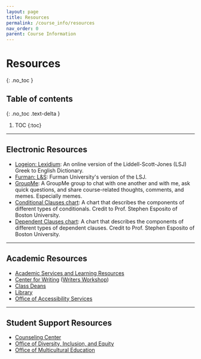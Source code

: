 ```yaml
---
layout: page
title: Resources
permalink: /course_info/resources
nav_order: 0
parent: Course Information
---
```


# Resources
{: .no_toc }

## Table of contents
{: .no_toc .text-delta }

1. TOC
{:toc}

***

## Electronic Resources

* [Logeion: Lexidium](https://logeion.uchicago.edu/lexidium): An online version of the Liddell-Scott-Jones (LSJ) Greek to English Dictionary.
* [Furman: L&S](http://folio2.furman.edu/lsj/): Furman University's version of the LSJ.
* [GroupMe](#): A GroupMe group to chat with one another and with me, ask quick questions, and share course-related thoughts, comments, and memes. Especially memes.
* [Conditional Clauses chart](https://dlibatique.github.io/images/conditions-chart.tif): A chart that describes the components of different types of conditionals. Credit to Prof. Stephen Esposito of Boston University.
* [Dependent Clauses chart](https://dlibatique.github.io/images/dependent-clause-chart.tif): A chart that describes the components of different types of dependent clauses. Credit to Prof. Stephen Esposito of Boston University.

***

## Academic Resources

* [Academic Services and Learning Resources](https://www.holycross.edu/support-and-resources/academic-services-and-learning-resources)
* [Center for Writing](https://www.holycross.edu/academics/support-and-resources/center-for-writing) ([Writers Workshop](https://www.holycross.edu/academics/support-and-resources/center-for-writing/writers-workshop))
* [Class Deans](https://www.holycross.edu/mentored-learning/class-deans)
* [Library](https://www.holycross.edu/support-and-resources/holy-cross-libraries)
* [Office of Accessibility Services](https://www.holycross.edu/health-wellness-and-access/office-accessibility-services)

***

## Student Support Resources

* [Counseling Center](https://www.holycross.edu/health-wellness-and-access/counseling-center)
* [Office of Diversity, Inclusion, and Equity](https://www.holycross.edu/campus-life/diversity-and-inclusion)
* [Office of Multicultural Education](https://www.holycross.edu/diversity-and-inclusion/office-multicultural-education)
